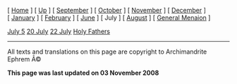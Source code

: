 \[ [Home](index.md) \] \[ [Up](menaion.md) \] \[ [September](sep-int.md) \] \[ [October](oct-int.md) \] \[ [November](nov-int.md) \] \[ [December](dec-int.md) \] \[ [January](jan-int.md) \] \[ [February](february.md) \] \[ [June](Menaion-June.md) \] \[ July \] \[ [August](aug.md) \] \[ [General Menaion](general.md) \]

[July 5](july_5.md)
[20 July](20july.md)
[22 July](22july.md)
[Holy Fathers](holy_fathers.md)

------------------------------------------------------------------------

All texts and translations on this page are copyright to
Archimandrite Ephrem Â©

**This page was last updated on 03 November 2008**
